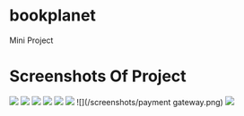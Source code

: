 # bookplanet
Mini Project

# Screenshots Of Project
![](/screenshots/signup.png)
![](/screenshots/login.png)
![](/screenshots/home.png)
![](/screenshots/admin.png)
![](/screenshots/Books.png)
![](/screenshots/checkout.png)
![](/screenshots/payment gateway.png)
![](/screenshots/welcome.png)
